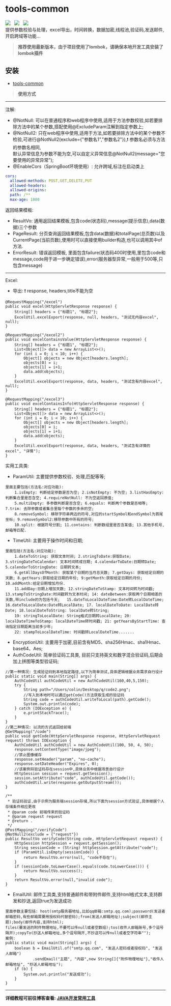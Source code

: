 # tools-common
![](https://img.shields.io/badge/version-1.0.4-green.svg) &nbsp; ![](https://img.shields.io/badge/author-Gjing-green.svg) &nbsp;
 ![](https://img.shields.io/badge/builder-success-green.svg)   
 提供参数校验与处理，excel导出，时间转换，数据加密,线程池,验证码,发送邮件,开启跨域等功能...
 > **推荐使用最新版本，由于项目使用了lombok，请确保本地开发工具安装了lombok插件**    
 
**安装**
---
* <a href="https://mvnrepository.com/artifact/cn.gjing/tools-common/" title="公用组件包">tools-common</a>
> **使用方式**
---
注解:
* @NotNull: 可以在普通程序和web程序中使用,适用于方法参数校验,如若要排除方法中的某个参数,搭配使用@ExcludeParam注解到指定参数上;
* @NotNull2: 只在web程序中使用,适用于方法,如若要排除方法中的某个参数不检验,可进行@NotNull2(exclude={"参数名1","参数名2"}),:exclamation: 参数名必须与方法的参数名相同,   
                         默认异常信息为参数不能为空,可以自定义异常信息@NotNull2(message="您要使用的异常异常");   
* @EnableCors（SpringBoot环境使用）: 允许跨域,标注在启动类上
```yaml
cors:
  allowed-methods: POST,GET,DELETE,PUT
  allowed-headers:
  allowed-origins:
  path: /**
  max-age: 1800
```
返回结果模板:   
* ResultVo: 通用返回结果模板,包含code(状态码),message(提示信息),data(数据)三个参数
* PageResult: 分页查询返回结果模板,包含data(数据)和totalPage(总页数)以及CurrentPage(当前页数),使用时可以直接使用builder构造,也可以调用其中of方法.
* ErrorResult: 错误返回模板, 里面包含failure(状态码400时使用,里包含code和message,code用于进一步确定错误),error(服务器型异常,一般用于500等,只包含message)
---
Excel:   
* 导出: :exclamation: response, headers,title不能为空 
```
@RequestMapping("/excel")
public void excel(HttpServletResponse response) {
    String[] headers = {"标题1", "标题2"};
    ExcelUtil.excelExport(response, null, headers, "测试无内容excel", null);
}

@RequestMapping("/excel2")
public void excelContainsValue(HttpServletResponse response) {
    String[] headers = {"标题1", "标题2"};
    List<Object[]> data = new ArrayList<>();
    for (int i = 0; i < 10; i++) {
        Object[] objects = new Object[headers.length];
        objects[0] = i;
        objects[1] = i+1;
        data.add(objects);
    }
    ExcelUtil.excelExport(response, data, headers, "测试含有内容excel", null);
}

@RequestMapping("/excel3")
public void excelContainsInfo(HttpServletResponse response) {
    String[] headers = {"标题1", "标题2"};
    List<Object[]> data = new ArrayList<>();
    for (int i = 0; i < 10; i++) {
        Object[] objects = new Object[headers.length];
        objects[0] = i;
        objects[1] = i+1;
        data.add(objects);
    }
    ExcelUtil.excelExport(response, data, headers, "测试含有详情的excel", "详情");
}
```
实用工具类:   
* ParamUtil: 主要提供参数校验、处理,匹配等等;
```
里面主要包括(方法名:对应功能): 
    1.isEmpty: 判断给定参数是否为空; 2.isNotEmpty: 不为空; 3.listHasEmpty: 判断集合里是否含空; 4.requireNotNull: 不为空返回原值;   
    5.multiEmpty: 多参数判断是否含空; 6.equals: 判断两个参数是否相等; 7.trim: 去除参数或者集合里每个参数的多余的空;   
    8.removeSymbol: 移除字符串两边的符号,对应的startSymbol和endSymbol为首尾坐标; 9.removeSymbol2:移除参数中所有的符号;   
    10.split: 根据符号分割; 11.contains: 判断数组里是否含某值; 13.其他手机号,邮箱等匹配.
```
* TimeUtil: 主要用于操作时间和日期;
```
里面包括(方法名:对应功能):
    1.dateToString: 获取文本时间; 2.stringToDate:获取Date; 3.stringDateToCalendar: 文本时间转成日期; 4.calendarToDate:日期转Date; 5.calendarToStringDate: 日期转文本;   
    6.getAllDaysOfMonth: 获取某个日期的当月总天数; 7.getDays: 获取给定日期的天数; 8.getYears:获取给定日期的年份; 9:getMonth:获取给定日期的月份; 10.addMonth:给定日期增加月份.   
    11.addDay:日期上增加天数; 12.stringDateToStamp: 文本时间转为时间戳; 13.stampToStringDate:时间戳转为文本时间; 14: dateBetween:获取两个日期相差的天数,带include的为包括今天;   15.dateToLocalDateTime:Date转LocalDateTime; 16.dateToLocalDate:Date转LocalDate; 17. localDateToDate: LocalDate转Date; 18.localDateToString: localDate转String;   
    19: stringToLocalDate: String格式日期转LocalDate; 20: localDateTimeToStamp: localDateTime转时间戳; 21: getYearsByStartTime: 查询指定日期距离当前多少年;   
    22: stampToLocalDateTime: 时间戳转LocalDateTime.......
```
* EncryptionUtil: 主要用于加密,目前含有MD5、sha256Hmac、sha1Hmac、base64、Aes;
* AuthCodeUtil: 简单验证码工具类, 目前只支持英文和数字混合验证码,后期会加上拼图等类型验证码;
```
//第一种情况: 生成验证码到本地指定路径,以下为简单测试,具体逻辑根据业务需求自行设计
public static void main(String[] args) {
    AuthCodeUtil authCodeUtil = new AuthCodeUtil(160,40,5,150);
    try {
        String path="/Users/colin/Desktop/q/code2.png";
        //写入到本地时可以通过getCode()方法获取生成的验证码
        String code = authCodeUtil.writeToLocal(path).getCode();
        System.out.println(code);
    } catch (IOException e) {
        e.printStackTrace();
    }
}
//第二种情况: 以流的方式返回给前端
@GetMapping("/code")
public void getCode(HttpServletResponse response, HttpServletRequest request) throws IOException {
    AuthCodeUtil authCodeUtil = new AuthCodeUtil(100, 50, 4, 50);
    response.setContentType("image/jpeg");
    //禁止图像缓存
    response.setHeader("param", "no-cache");
    response.setDateHeader("Expires", 0);
    //该案例将验证码存在session中,具体业务中根据场景自行设计
    HttpSession session = request.getSession();
    session.setAttribute("code", authCodeUtil.getCode());
    authCodeUtil.write(response.getOutputStream());
}

/**
 * 验证码验证,由于示例为服务端session存储,所以下面为session方式验证,具体根据个人存储条件相应更改
 * @param code 前端传来的验证码
 * @param request request
 * @return .
 */
@PostMapping("/verifyCode")
@NotNull2(exclude = {"request"})
public ResultVo verifyCode(String code, HttpServletRequest request) {
    HttpSession httpSession = request.getSession();
    String sessionCode = (String) httpSession.getAttribute("code");
    if (ParamUtil.isEmpty(sessionCode)) {
        return ResultVo.error(null, "code不存在");
    }
    if (sessionCode.toLowerCase().equals(code.toLowerCase())) {
        return ResultVo.success();
    }
    return ResultVo.error(null,"invalid code");
}
```
* EmailUtil: 邮件工具类,支持普通邮件和带附件邮件,支持html格式文本,支持群发和抄送,返回true为发送成功
```
里面参数主要包括: host(smtp服务器地址,比如qq邮箱:smtp.qq.com);password(发送者邮箱密码,有些邮箱需要用授权码代替密码);from(发送人邮箱地址);subject(邮件主题);body(邮件内容,支持html);   
files(要发送的附件物理地址,不要可以传null或者空数组);tos(收件人邮箱账号,多个逗号隔开);copyTo(抄送人邮箱地址,多个逗号隔开,不抄送可以传null或者空字符串"");
案例:
public static void main(String[] args) {
    boolean b = EmailUtil.of("smtp.qq.com", "发送人密码或者授权码", "发送人邮箱")
            .sendEmail("主题", "内容",new String[]{"附件物理地址"},"收件人邮箱地址", "抄送人邮箱地址");
    if (b) {
        System.out.println("发送成功");
    }
}
```
---
**详细教程可前往博客查看: [JAVA开发常用工具](https://yq.aliyun.com/articles/704350?spm=a2c4e.11155435.0.0.68153312Yeo5xN)**